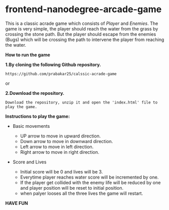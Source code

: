 frontend-nanodegree-arcade-game
===============================

This is a classic acrade game which consists of *Player* and *Enemies*. The game is very simple, the player should reach the water from the grass by crossing the stone path. But the player should escape from the enemies (Bugs) which will be crossing the path to intervene the player from reaching the water. 

**How to run the game** 

**1.By cloning the following Github repository.**

	https://github.com/prabakar25/calssic-acrade-game

or

**2.Download the repository.**

	Download the repository, unzip it and open the 'index.html' file to play the game.

**Instructions to play the game:**

- Basic movements
  - UP arrow to move in upward direction.
  - Down arrow to move in downward direction.
  - Left arrow to move in left direction.
  - Right arrow to move in right direction.

- Score and Lives
  - Initial score will be 0 and lives will be 3.
  - Everytime player reaches water score will be incremented by one.
  - If the player get collided with the enemy life will be reduced by one and player position will be reset to initial position.
  - when palyer looses all the three lives the game will restart.

**HAVE FUN**
